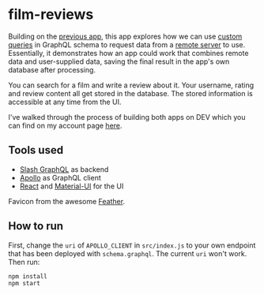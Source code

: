 # film-reviews

Building on the [previous app](https://github.com/selectiveduplicate/graphql-filmquery), this app explores how we can use [custom queries](https://dgraph.io/docs/graphql/custom/directive/#calling-graphql-custom-resolvers) in GraphQL schema to request data from a [remote server](https://play.dgraph.io/) to use. Essentially, it demonstrates how an app could work that combines remote data and user-supplied data, saving the final result in the app's own database after processing.

You can search for a film and write a review about it. Your username, rating and review content all get stored in the database. The stored information is accessible at any time from the UI. 

I've walked through the process of building both apps on DEV which you can find on my account page [here](https://dev.to/selectiveduplicate).

## Tools used

* [Slash GraphQL](https://dgraph.io/slash-graphql) as backend
* [Apollo](https://www.apollographql.com/) as GraphQL client
* [React](https://reactjs.org/) and [Material-UI](https://material-ui.com/) for the UI

Favicon from the awesome [Feather](https://feathericons.com/).

## How to run

First, change the `uri` of `APOLLO_CLIENT` in `src/index.js` to your own endpoint that has been deployed with `schema.graphql`. The current `uri` won't work. Then run:

```shell
npm install
npm start
```
